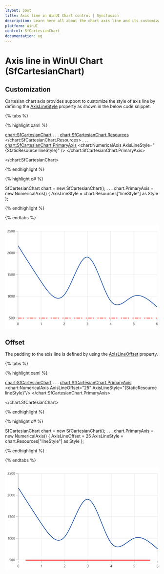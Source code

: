 ```yaml
---
layout: post
title: Axis line in WinUI Chart control | Syncfusion
description: Learn here all about the chart axis line and its customization in Syncfusion WinUI Chart (SfCartesianChart) control.
platform: WinUI
control: SfCartesianChart
documentation: ug
---
```


# Axis line in WinUI Chart (SfCartesianChart)

## Customization

Cartesian chart axis provides support to customize the style of axis line by defining the [AxisLineStyle](https://help.syncfusion.com/cr/winui/Syncfusion.UI.Xaml.Charts.ChartAxis.html#Syncfusion_UI_Xaml_Charts_ChartAxis_AxisLineStyle) property as shown in the below code snippet.

{% tabs %}

{% highlight xaml %}

<chart:SfCartesianChart>
. . .
<chart:SfCartesianChart.Resources>
    <Style TargetType="Line" x:Key="lineStyle">
        <Setter Property="StrokeThickness" Value="2"/>
        <Setter Property="Stroke" Value="Red"/>
        <Setter Property="StrokeDashArray" Value="6,2,3"/>
    </Style>
</chart:SfCartesianChart.Resources>
. . .
<chart:SfCartesianChart.PrimaryAxis>
    <chart:NumericalAxis AxisLineStyle="{StaticResource lineStyle}" />
</chart:SfCartesianChart.PrimaryAxis>

</chart:SfCartesianChart>

{% endhighlight %}

{% highlight c# %}

SfCartesianChart chart = new SfCartesianChart();
. . .
chart.PrimaryAxis = new NumericalAxis()
{
    AxisLineStyle = chart.Resources["lineStyle"] as Style 
};

{% endhighlight %}

{% endtabs %}

![Axis line customization support in WinUI Chart](Axis_images/WinUI_Chart_Axis_line_styles.png)

## Offset

The padding to the axis line is defined by using the [AxisLineOffset](https://help.syncfusion.com/cr/winui/Syncfusion.UI.Xaml.Charts.ChartAxis.html#Syncfusion_UI_Xaml_Charts_ChartAxis_AxisLineOffset) property.

{% tabs %}

{% highlight xaml %}

<chart:SfCartesianChart>
. . .
<chart:SfCartesianChart.PrimaryAxis>
    <chart:NumericalAxis AxisLineOffset="25" AxisLineStyle="{StaticResource lineStyle}"/>
</chart:SfCartesianChart.PrimaryAxis>

</chart:SfCartesianChart>

{% endhighlight %}

{% highlight c# %}

SfCartesianChart chart = new SfCartesianChart();
. . .
chart.PrimaryAxis = new NumericalAxis()
{
    AxisLineOffset = 25
    AxisLineStyle = chart.Resources["lineStyle"] as Style
};

{% endhighlight %}

{% endtabs %}

![Padding support for axis line in WinUI](Axis_images/WinUI_Chart_Axis_line_styles_offset.png)